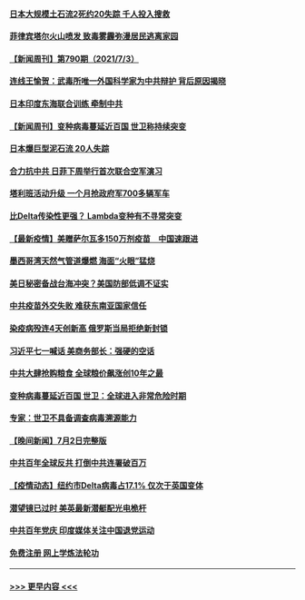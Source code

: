 #### [日本大规模土石流2死约20失踪 千人投入搜救](../pages/prog202/a103157757.md?t=07041201) 
#### [菲律宾塔尔火山喷发 致毒雾霾弥漫居民逃离家园](../pages/prog202/a103157742.md?t=07041201) 
#### [【新闻周刊】第790期（2021/7/3）](../pages/prog202/a103157684.md?t=07041201) 
#### [连线王愉贺：武毒所唯一外国科学家为中共辩护 背后原因揭晓](../pages/prog202/a103157122.md?t=07041201) 
#### [日本印度东海联合训练 牵制中共](../pages/prog202/a103156381.md?t=07041201) 
#### [【新闻周刊】变种病毒蔓延近百国 世卫称持续突变](../pages/prog202/a103157646.md?t=07041201) 
#### [日本爆巨型泥石流 20人失踪](../pages/prog202/a103157606.md?t=07041201) 
#### [合力抗中共 日菲下周举行首次联合空军演习](../pages/prog202/a103157536.md?t=07041201) 
#### [塔利班活动升级 一个月抢政府军700多辆军车](../pages/prog202/a103157527.md?t=07041201) 
#### [比Delta传染性更强？ Lambda变种有不寻常突变](../pages/prog202/a103157545.md?t=07041201) 
#### [【最新疫情】美赠萨尔瓦多150万剂疫苗　中国速跟进](../pages/prog202/a103157549.md?t=07041201) 
#### [墨西哥湾天然气管道爆燃 海面“火眼”猛烧](../pages/prog202/a103157438.md?t=07041201) 
#### [美日秘密备战台海冲突？美国防部低调不证实](../pages/prog202/a103157515.md?t=07041201) 
#### [中共疫苗外交失败 难获东南亚国家信任](../pages/prog202/a103157338.md?t=07041201) 
#### [染疫病殁连4天创新高 俄罗斯当局拒绝新封锁](../pages/prog202/a103157234.md?t=07041201) 
#### [习近平七一喊话 美商务部长：强硬的空话](../pages/prog202/a103157258.md?t=07041201) 
#### [中共大肆抢购粮食 全球粮价飙涨创10年之最](../pages/prog202/a103157243.md?t=07041201) 
#### [变种病毒蔓延近百国 世卫：全球进入非常危险时期](../pages/prog202/a103157237.md?t=07041201) 
#### [专家：世卫不具备调查病毒溯源能力](../pages/prog202/a103157223.md?t=07041201) 
#### [【晚间新闻】7月2日完整版](../pages/prog202/a103157193.md?t=07041201) 
#### [中共百年全球反共 打倒中共连署破百万](../pages/prog202/a103156369.md?t=07041201) 
#### [【疫情动态】纽约市Delta病毒占17.1% 仅次于英国变体](../pages/prog202/a103157082.md?t=07041201) 
#### [潜望镜已过时 美英最新潜艇配光电桅杆](../pages/prog202/a103156651.md?t=07041201) 
#### [中共百年党庆 印度媒体关注中国退党运动](../pages/prog202/a103156947.md?t=07041201) 
#### [免费注册 网上学炼法轮功](../pages/prog202/a103156796.md?t=07041201) 

----
#### [ >>> 更早内容 <<< ](../indexes/prog202-earlier.md)
